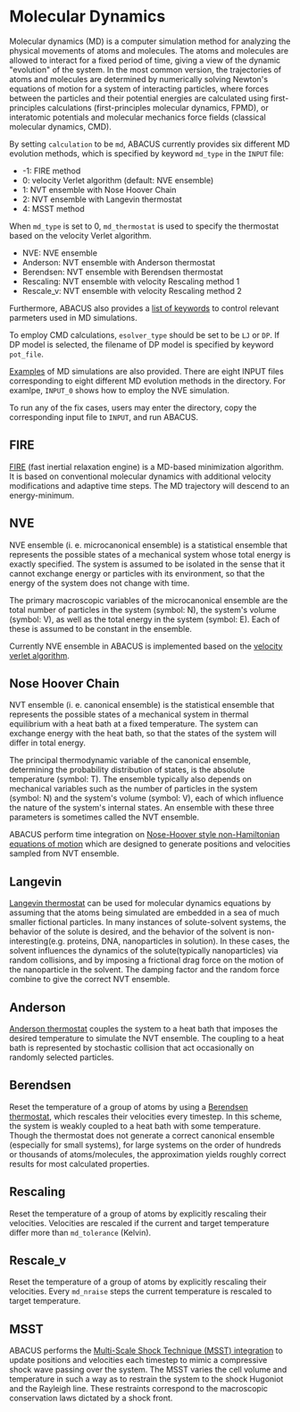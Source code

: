 # Molecular Dynamics

Molecular dynamics (MD) is a computer simulation method for analyzing the physical movements of atoms and molecules. The atoms and molecules are allowed to interact for a fixed period of time, giving a view of the dynamic "evolution" of the system. In the most common version, the trajectories of atoms and molecules are determined by numerically solving Newton's equations of motion for a system of interacting particles, where forces between the particles and their potential energies are calculated using first-principles calculations (first-principles molecular dynamics, FPMD), or interatomic potentials and molecular mechanics force fields (classical molecular dynamics, CMD).

By setting `calculation` to be `md`, ABACUS currently provides six different MD evolution methods, which is specified by keyword `md_type` in the `INPUT` file:

  - -1: FIRE method
  - 0: velocity Verlet algorithm (default: NVE ensemble)
  - 1: NVT ensemble with Nose Hoover Chain
  - 2: NVT ensemble with Langevin thermostat
  - 4: MSST method

When `md_type` is set to 0, `md_thermostat` is used to specify the thermostat based on the velocity Verlet algorithm.

  - NVE: NVE ensemble
  - Anderson: NVT ensemble with Anderson thermostat
  - Berendsen: NVT ensemble with Berendsen thermostat
  - Rescaling: NVT ensemble with velocity Rescaling method 1
  - Rescale_v: NVT ensemble with velocity Rescaling method 2

Furthermore, ABACUS also provides a [list of keywords](./input_files/input-main.md#molecular-dynamics) to control relevant parmeters used in MD simulations.

To employ CMD calculations, `esolver_type` should be set to be `LJ` or `DP`.
If DP model is selected, the filename of DP model is specified by keyword `pot_file`.

[Examples](https://github.com/deepmodeling/abacus-develop/tree/develop/examples/md/lcao_gammaonly_Sn64) of MD simulations are also provided.
There are eight INPUT files corresponding to eight different MD evolution methods in the directory.
For examlpe, `INPUT_0` shows how to employ the NVE simulation.

To run any of the fix cases, users may enter the directory, copy the corresponding input file to `INPUT`, and run ABACUS.

## FIRE
[FIRE](https://journals.aps.org/prl/abstract/10.1103/PhysRevLett.97.170201) (fast inertial relaxation engine) is a MD-based minimization algorithm. It is based on conventional molecular dynamics with additional velocity modifications and adaptive time steps. The MD trajectory will descend to an energy-minimum.

## NVE

NVE ensemble (i. e. microcanonical ensemble) is a statistical ensemble that represents the possible states of a mechanical system whose total energy is exactly specified. The system is assumed to be isolated in the sense that it cannot exchange energy or particles with its environment, so that the energy of the system does not change with time.

The primary macroscopic variables of the microcanonical ensemble are the total number of particles in the system (symbol: N), the system's volume (symbol: V), as well as the total energy in the system (symbol: E). Each of these is assumed to be constant in the ensemble.

Currently NVE ensemble in ABACUS is implemented based on the [velocity verlet algorithm](https://aip.scitation.org/doi/abs/10.1063/1.442716).


## Nose Hoover Chain

NVT ensemble (i. e. canonical ensemble)  is the statistical ensemble that represents the possible states of a mechanical system in thermal equilibrium with a heat bath at a fixed temperature. The system can exchange energy with the heat bath, so that the states of the system will differ in total energy.

The principal thermodynamic variable of the canonical ensemble, determining the probability distribution of states, is the absolute temperature (symbol: T). The ensemble typically also depends on mechanical variables such as the number of particles in the system (symbol: N) and the system's volume (symbol: V), each of which influence the nature of the system's internal states. An ensemble with these three parameters is sometimes called the NVT ensemble.

ABACUS perform time integration on [Nose-Hoover style non-Hamiltonian equations of motion](https://journals.aps.org/pra/abstract/10.1103/PhysRevA.31.1695) which are designed to generate positions and velocities sampled from NVT ensemble.



## Langevin

[Langevin thermostat](https://en.wikipedia.org/wiki/Langevin_dynamics) can be used for molecular dynamics equations by assuming that the atoms being simulated are embedded in a sea of much smaller fictional particles. In many instances of solute-solvent systems, the behavior of the solute is desired, and the behavior of the solvent is non-interesting(e.g. proteins, DNA, nanoparticles in solution). In these cases, the solvent influences the dynamics of the solute(typically nanoparticles) via random collisions, and by imposing a frictional drag force on the motion of the nanoparticle in the solvent. The damping factor and the random force combine to give the correct NVT ensemble.

## Anderson

[Anderson thermostat](https://aip.scitation.org/doi/abs/10.1063/1.439486) couples the system to a heat bath that imposes the desired temperature to simulate the NVT ensemble. The coupling to a heat bath is represented by stochastic collision that act occasionally on randomly selected particles.

## Berendsen

Reset the temperature of a group of atoms by using a [Berendsen thermostat](https://aip.scitation.org/doi/10.1063/1.448118), which rescales their velocities every timestep. In this scheme, the system is weakly coupled to a heat bath with some temperature. Though the thermostat does not generate a correct canonical ensemble (especially for small systems), for large systems on the order of hundreds or thousands of atoms/molecules, the approximation yields roughly correct results for most calculated properties.

## Rescaling

Reset the temperature of a group of atoms by explicitly rescaling their velocities. Velocities are rescaled if the current and target temperature differ more than `md_tolerance` (Kelvin).

## Rescale_v

Reset the temperature of a group of atoms by explicitly rescaling their velocities. Every `md_nraise` steps the current temperature is rescaled to target temperature.

## MSST
ABACUS performs the [Multi-Scale Shock Technique (MSST) integration](https://journals.aps.org/prl/abstract/10.1103/PhysRevLett.90.235503) to update positions and velocities each timestep to mimic a compressive shock wave passing over the system. The MSST varies the cell volume and temperature in such a way as to restrain the system to the shock Hugoniot and the Rayleigh line. These restraints correspond to the macroscopic conservation laws dictated by a shock front.